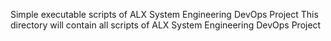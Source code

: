 Simple executable scripts of ALX System Engineering DevOps Project
This directory will contain all scripts of ALX System Engineering DevOps Project
